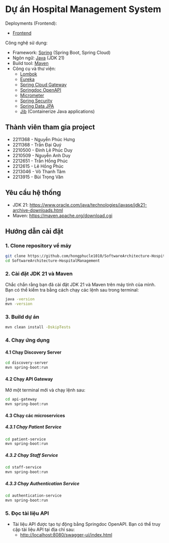 # Dự án Hospital Management System

Deployments (Frontend):
- [Frontend](https://co3017-fe.vercel.app/)

Công nghệ sử dụng:
- Framework: [Spring](https://spring.io/) (Spring Boot, Spring Cloud)
- Ngôn ngữ: [Java](https://www.java.com/en/) (JDK 21)
- Build tool: [Maven](https://maven.apache.org/)
- Công cụ và thư viện:
  - [Lombok](https://projectlombok.org/)
  - [Eureka](https://spring.io/projects/spring-cloud-netflix)
  - [Spring Cloud Gateway](https://spring.io/projects/spring-cloud-gateway)
  - [Springdoc OpenAPI](https://springdoc.org/)
  - [Micrometer](https://micrometer.io/)
  - [Spring Security](https://spring.io/projects/spring-security)
  - [Spring Data JPA](https://spring.io/projects/spring-data-jpa)
  - [Jib](https://cloud.google.com/java/getting-started/jib) (Containerize Java applications)

## Thành viên tham gia project

- 2211368 - Nguyễn Phúc Hưng
- 2211368 - Trần Đại Quý 
- 2210500 - Đinh Lê Phúc Duy
- 2210509 - Nguyễn Anh Duy
- 2212651 - Trần Hồng Phúc
- 2212615 - Lê Hồng Phúc
- 2213046 - Võ Thanh Tâm
- 2213915 - Bùi Trọng Văn

## Yêu cầu hệ thống
- JDK 21: https://www.oracle.com/java/technologies/javase/jdk21-archive-downloads.html
- Maven: https://maven.apache.org/download.cgi

## Hướng dẫn cài đặt
### 1. Clone repository về máy
```bash
git clone https://github.com/hongphucle1010/SoftwareArchitecture-HospitalManagement
cd SoftwareArchitecture-HospitalManagement
```

### 2. Cài đặt JDK 21 và Maven
Chắc chắn rằng bạn đã cài đặt JDK 21 và Maven trên máy tính của mình. Bạn có thể kiểm tra bằng cách chạy các lệnh sau trong terminal:
```bash
java -version
mvn -version
```

### 3. Build dự án
```bash
mvn clean install -DskipTests
```

### 4. Chạy ứng dụng
#### 4.1 Chạy Discovery Server
```bash
cd discovery-server
mvn spring-boot:run
```

#### 4.2 Chạy API Gateway
Mở một terminal mới và chạy lệnh sau:
```bash
cd api-gateway
mvn spring-boot:run
```

#### 4.3 Chạy các microservices
##### 4.3.1 Chạy Patient Service
```bash
cd patient-service
mvn spring-boot:run
```
##### 4.3.2 Chạy Staff Service
```bash
cd staff-service
mvn spring-boot:run
```

##### 4.3.3 Chạy Authentication Service
```bash
cd authentication-service
mvn spring-boot:run
```

### 5. Đọc tài liệu API
- Tài liệu API được tạo tự động bằng Springdoc OpenAPI. Bạn có thể truy cập tài liệu API tại địa chỉ sau:
  - [http://localhost:8080/swagger-ui/index.html](http://localhost:8080/swagger-ui/index.html)